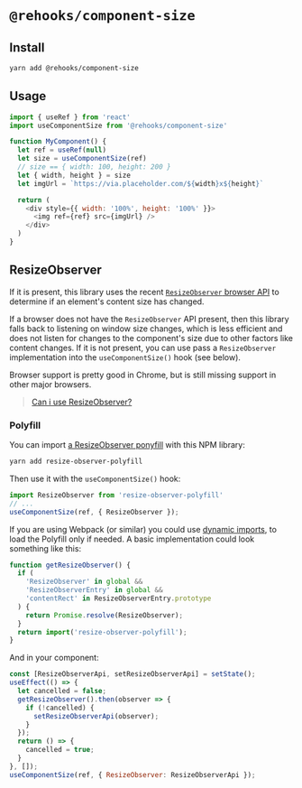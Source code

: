 # `@rehooks/component-size`

## Install

```sh
yarn add @rehooks/component-size
```

## Usage

```js
import { useRef } from 'react'
import useComponentSize from '@rehooks/component-size'

function MyComponent() {
  let ref = useRef(null)
  let size = useComponentSize(ref)
  // size == { width: 100, height: 200 }
  let { width, height } = size
  let imgUrl = `https://via.placeholder.com/${width}x${height}`

  return (
    <div style={{ width: '100%', height: '100%' }}>
      <img ref={ref} src={imgUrl} />
    </div>
  )
}
```

## ResizeObserver

If it is present, this library uses the recent [`ResizeObserver` browser
API](https://developers.google.com/web/updates/2016/10/resizeobserver) to
determine if an element's content size has changed.

If a browser does not have the `ResizeObserver` API present, then this library
falls back to listening on window size changes, which is less efficient and does
not listen for changes to the component's size due to other factors like content
changes. If it is not present, you can use pass a `ResizeObserver`
implementation into the `useComponentSize()` hook (see below).

Browser support is pretty good in Chrome, but is still missing support in other
major browsers.

> [Can i use ResizeObserver?](https://caniuse.com/#feat=resizeobserver)

### Polyfill

You can import [a ResizeObserver
ponyfill](https://github.com/que-etc/resize-observer-polyfill) with this NPM
library:

```sh
yarn add resize-observer-polyfill
```

Then use it with the `useComponentSize()` hook:

```js
import ResizeObserver from 'resize-observer-polyfill'
// ...
useComponentSize(ref, { ResizeObserver });
```

If you are using Webpack (or similar) you could use [dynamic
imports](https://webpack.js.org/api/module-methods/#import), to load the
Polyfill only if needed. A basic implementation could look something like this:

```js
function getResizeObserver() {
  if (
    'ResizeObserver' in global &&
    'ResizeObserverEntry' in global &&
    'contentRect' in ResizeObserverEntry.prototype
  ) {
    return Promise.resolve(ResizeObserver);
  }
  return import('resize-observer-polyfill');
}
```

And in your component:
```js
const [ResizeObserverApi, setResizeObserverApi] = setState();
useEffect(() => {
  let cancelled = false;
  getResizeObserver().then(observer => {
    if (!cancelled) {
      setResizeObserverApi(observer);
    }
  });
  return () => {
    cancelled = true;
  }
}, []);
useComponentSize(ref, { ResizeObserver: ResizeObserverApi });
```
